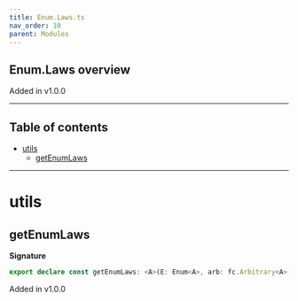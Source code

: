 ```yaml
---
title: Enum.Laws.ts
nav_order: 10
parent: Modules
---
```


## Enum.Laws overview

Added in v1.0.0

---

<h2 class="text-delta">Table of contents</h2>

- [utils](#utils)
  - [getEnumLaws](#getenumlaws)

---

# utils

## getEnumLaws

**Signature**

```ts
export declare const getEnumLaws: <A>(E: Enum<A>, arb: fc.Arbitrary<A>) => Record<string, fc.IProperty<unknown>>
```

Added in v1.0.0
